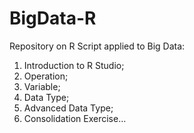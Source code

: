 # BigData-R
Repository on R Script applied to Big Data:
1. Introduction to R Studio;
2. Operation;
3. Variable;
4. Data Type;
5. Advanced Data Type;
6. Consolidation Exercise...